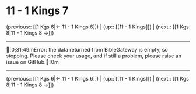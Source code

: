 # 11 - 1 Kings 7

(previous:: [[1 Kgs 6|← 11 - 1 Kings 6]]) | (up:: [[11 - 1 Kings]]) | (next:: [[1 Kgs 8|11 - 1 Kings 8 →]])

***
[0;31;49mError: the data returned from BibleGateway is empty, so stopping. Please check your usage, and if still a problem, please raise an issue on GitHub.[0m

***

(previous:: [[1 Kgs 6|← 11 - 1 Kings 6]]) | (up:: [[11 - 1 Kings]]) | (next:: [[1 Kgs 8|11 - 1 Kings 8 →]])
